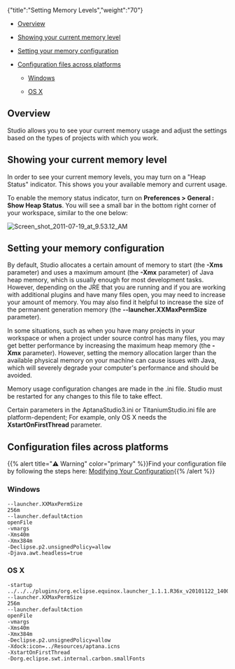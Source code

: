 {"title":"Setting Memory Levels","weight":"70"}

* [Overview](#overview)

* [Showing your current memory level](#showing-your-current-memory-level)

* [Setting your memory configuration](#setting-your-memory-configuration)

* [Configuration files across platforms](#configuration-files-across-platforms)

    * [Windows](#windows)

    * [OS X](#os-x)

## Overview

Studio allows you to see your current memory usage and adjust the settings based on the types of projects with which you work.

## Showing your current memory level

In order to see your current memory levels, you may turn on a "Heap Status" indicator. This shows you your available memory and current usage.

To enable the memory status indicator, turn on **Preferences > General : Show Heap Status**. You will see a small bar in the bottom right corner of your workspace, similar to the one below:

![Screen_shot_2011-07-19_at_9.53.12_AM](/Images/appc/download/attachments/30083276/Screen_shot_2011-07-19_at_9.53.12_AM.png)

## Setting your memory configuration

By default, Studio allocates a certain amount of memory to start (the **\-Xms** parameter) and uses a maximum amount (the **\-Xmx** parameter) of Java heap memory, which is usually enough for most development tasks. However, depending on the JRE that you are running and if you are working with additional plugins and have many files open, you may need to increase your amount of memory. You may also find it helpful to increase the size of the permanent generation memory (the **\--launcher.XXMaxPermSize** parameter).

In some situations, such as when you have many projects in your workspace or when a project under source control has many files, you may get better performance by increasing the maximum heap memory (the **\-Xmx** parameter). However, setting the memory allocation larger than the available physical memory on your machine can cause issues with Java, which will severely degrade your computer's performance and should be avoided.

Memory usage configuration changes are made in the .ini file. Studio must be restarted for any changes to this file to take effect.

Certain parameters in the AptanaStudio3.ini or TitaniumStudio.ini file are platform-dependent; For example, only OS X needs the **XstartOnFirstThread** parameter.

## Configuration files across platforms

{{% alert title="⚠️ Warning" color="primary" %}}Find your configuration file by following the steps here: [Modifying Your Configuration](/docs/appc/Axway_Appcelerator_Studio/Axway_Appcelerator_Studio_Guide/Updating_Studio/Modifying_Your_Configuration/){{% /alert %}}

### Windows

```
--launcher.XXMaxPermSize
256m
--launcher.defaultAction
openFile
-vmargs
-Xms40m
-Xmx384m
-Declipse.p2.unsignedPolicy=allow
-Djava.awt.headless=true
```

### OS X

```
-startup
../../../plugins/org.eclipse.equinox.launcher_1.1.1.R36x_v20101122_1400.jar
--launcher.XXMaxPermSize
256m
--launcher.defaultAction
openFile
-vmargs
-Xms40m
-Xmx384m
-Declipse.p2.unsignedPolicy=allow
-Xdock:icon=../Resources/aptana.icns
-XstartOnFirstThread
-Dorg.eclipse.swt.internal.carbon.smallFonts
```

